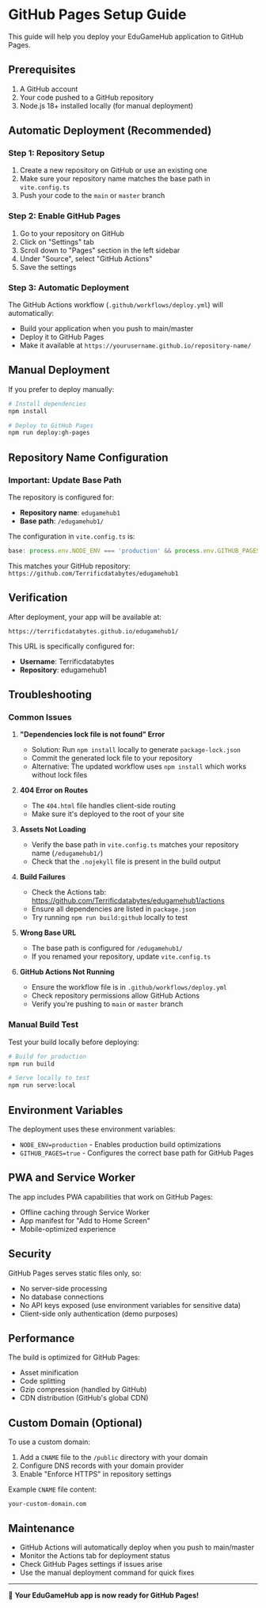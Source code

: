 # GitHub Pages Setup Guide

This guide will help you deploy your EduGameHub application to GitHub Pages.

## Prerequisites

1. A GitHub account
2. Your code pushed to a GitHub repository
3. Node.js 18+ installed locally (for manual deployment)

## Automatic Deployment (Recommended)

### Step 1: Repository Setup

1. Create a new repository on GitHub or use an existing one
2. Make sure your repository name matches the base path in `vite.config.ts`
3. Push your code to the `main` or `master` branch

### Step 2: Enable GitHub Pages

1. Go to your repository on GitHub
2. Click on "Settings" tab
3. Scroll down to "Pages" section in the left sidebar
4. Under "Source", select "GitHub Actions"
5. Save the settings

### Step 3: Automatic Deployment

The GitHub Actions workflow (`.github/workflows/deploy.yml`) will automatically:
- Build your application when you push to main/master
- Deploy it to GitHub Pages
- Make it available at `https://yourusername.github.io/repository-name/`

## Manual Deployment

If you prefer to deploy manually:

```bash
# Install dependencies
npm install

# Deploy to GitHub Pages
npm run deploy:gh-pages
```

## Repository Name Configuration

### Important: Update Base Path

The repository is configured for:
- **Repository name**: `edugamehub1`
- **Base path**: `/edugamehub1/`

The configuration in `vite.config.ts` is:
```typescript
base: process.env.NODE_ENV === 'production' && process.env.GITHUB_PAGES ? '/edugamehub1/' : './',
```

This matches your GitHub repository: `https://github.com/Terrificdatabytes/edugamehub1`

## Verification

After deployment, your app will be available at:
```
https://terrificdatabytes.github.io/edugamehub1/
```

This URL is specifically configured for:
- **Username**: Terrificdatabytes
- **Repository**: edugamehub1

## Troubleshooting

### Common Issues

1. **"Dependencies lock file is not found" Error**
   - Solution: Run `npm install` locally to generate `package-lock.json`
   - Commit the generated lock file to your repository
   - Alternative: The updated workflow uses `npm install` which works without lock files

2. **404 Error on Routes**
   - The `404.html` file handles client-side routing
   - Make sure it's deployed to the root of your site

3. **Assets Not Loading**
   - Verify the base path in `vite.config.ts` matches your repository name (`/edugamehub1/`)
   - Check that the `.nojekyll` file is present in the build output

4. **Build Failures**
   - Check the Actions tab: https://github.com/Terrificdatabytes/edugamehub1/actions
   - Ensure all dependencies are listed in `package.json`
   - Try running `npm run build:github` locally to test

5. **Wrong Base URL**
   - The base path is configured for `/edugamehub1/`
   - If you renamed your repository, update `vite.config.ts`

6. **GitHub Actions Not Running**
   - Ensure the workflow file is in `.github/workflows/deploy.yml`
   - Check repository permissions allow GitHub Actions
   - Verify you're pushing to `main` or `master` branch

### Manual Build Test

Test your build locally before deploying:

```bash
# Build for production
npm run build

# Serve locally to test
npm run serve:local
```

## Environment Variables

The deployment uses these environment variables:
- `NODE_ENV=production` - Enables production build optimizations
- `GITHUB_PAGES=true` - Configures the correct base path for GitHub Pages

## PWA and Service Worker

The app includes PWA capabilities that work on GitHub Pages:
- Offline caching through Service Worker
- App manifest for "Add to Home Screen"
- Mobile-optimized experience

## Security

GitHub Pages serves static files only, so:
- No server-side processing
- No database connections
- No API keys exposed (use environment variables for sensitive data)
- Client-side only authentication (demo purposes)

## Performance

The build is optimized for GitHub Pages:
- Asset minification
- Code splitting
- Gzip compression (handled by GitHub)
- CDN distribution (GitHub's global CDN)

## Custom Domain (Optional)

To use a custom domain:

1. Add a `CNAME` file to the `/public` directory with your domain
2. Configure DNS records with your domain provider
3. Enable "Enforce HTTPS" in repository settings

Example `CNAME` file content:
```
your-custom-domain.com
```

## Maintenance

- GitHub Actions will automatically deploy when you push to main/master
- Monitor the Actions tab for deployment status
- Check GitHub Pages settings if issues arise
- Use the manual deployment command for quick fixes

---

🎉 **Your EduGameHub app is now ready for GitHub Pages!**